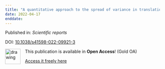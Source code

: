 ```yaml
---
title: "A quantitative approach to the spread of variance in translational research using Monte Carlo simulation."
date: 2022-04-17
enddate:
---
```


Published in: *Scientific reports*

DOI: [10.1038/s41598-022-09921-3](https://doi.org/10.1038/s41598-022-09921-3)

<img src="https://upload.wikimedia.org/wikipedia/commons/thumb/7/77/Open_Access_logo_PLoS_transparent.svg/800px-Open_Access_logo_PLoS_transparent.svg.png" alt="drawing" width="50" align="left"/> &nbsp;&nbsp;&nbsp;This publication is available in **Open Access**! (Gold OA)

&nbsp;&nbsp;&nbsp;[Access it freely here](https://www.nature.com/articles/s41598-022-09921-3.pdf
)


